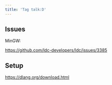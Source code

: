 ```yaml
---
title: 'Tag talk:D'
---
```


## Issues

MinGW:

<https://github.com/ldc-developers/ldc/issues/3385>

## Setup

<https://dlang.org/download.html>
